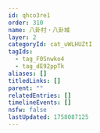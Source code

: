 ```yaml
---
id: qhco3re1
order: 310
name: 八卦村・八卦城
layer: 2
categoryId: cat_uWLHUZtI
tagIds:
  - tag_F0Snwko4
  - tag_dE92ppTk
aliases: []
titledLinks: []
parent: ""
relatedEntries: []
timelineEvents: []
nsfw: false
lastUpdated: 1758087125
---
```


